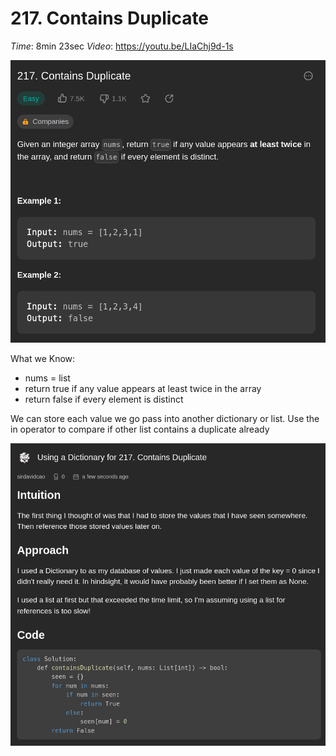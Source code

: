 # 217. Contains Duplicate

*Time*: 8min 23sec
*Video*: https://youtu.be/LIaChj9d-1s

![question image](img/image0.png)




What we Know:
- nums = list
- return true if any value appears at least twice in the array
- return false if every element is distinct


We can store each value we go pass into another dictionary or list.
Use the in operator to compare if other list contains a duplicate already

![My leetcode post](img/image1.png)
